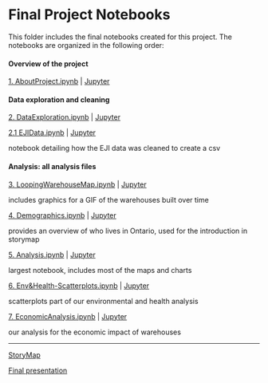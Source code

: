# Final Project Notebooks

This folder includes the final notebooks created for this project. The notebooks are organized in the following order:

#### Overview of the project 
[1. AboutProject.ipynb](https://github.com/Yu-ChenChu/Ontario_Warehouse_Analysis/blob/36de68cf7c3627c28dcef2e0424fefe6df4af59a/1.%20AboutProject.ipynb) | [Jupyter](https://jupyter.idre.ucla.edu/hub/user-redirect/lab/tree/UP221-cargo/Project-Materials/Final-notebooks/1.%20AboutProject.ipynb)

#### Data exploration and cleaning
[2. DataExploration.ipynb](https://github.com/Yu-ChenChu/Ontario_Warehouse_Analysis/blob/de6b7eea2d862d15eea153a0cef2041184893aa7/2.%20DataExploration.ipynb) | [Jupyter](https://jupyter.idre.ucla.edu/hub/user-redirect/lab/tree/UP221-cargo/Project-Materials/Final-notebooks/2.%20DataExploration.ipynb)

[2.1 EJIData.ipynb](https://github.com/Yu-ChenChu/Ontario_Warehouse_Analysis/blob/6a5dbfc3fbf7fcef9d330edeae3c39a362492e0c/2.1%20EJIData.ipynb) | [Jupyter](https://jupyter.idre.ucla.edu/hub/user-redirect/lab/tree/UP221-cargo/Project-Materials/Final-notebooks/2.1%20EJIData.ipynb)

notebook detailing how the EJI data was cleaned to create a csv

#### Analysis: all analysis files

[3. LoopingWarehouseMap.ipynb](https://github.com/Yu-ChenChu/Ontario_Warehouse_Analysis/blob/21c20649c4161d42117aaf1b6457ffb3ba7b2e9b/3.%20LoopingWarehouseMap.ipynb) | [Jupyter](https://jupyter.idre.ucla.edu/hub/user-redirect/lab/tree/UP221-cargo/Project-Materials/Final-notebooks/3.%20LoopingWarehouseMap.ipynb)

includes graphics for a GIF of the warehouses built over time
 
[4. Demographics.ipynb](https://github.com/Yu-ChenChu/Ontario_Warehouse_Analysis/blob/be426268bc38a292011ad3d758432daf3fcf3e3d/4.%20Demographics.ipynb) | [Jupyter](https://jupyter.idre.ucla.edu/hub/user-redirect/lab/tree/UP221-cargo/Project-Materials/Final-notebooks/4.%20Demographics.ipynb)

provides an overview of who lives in Ontario, used for the introduction in storymap

[5. Analysis.ipynb](https://github.com/rg-al/UP221-cargo/blob/main/Project-Materials/Final-notebooks/5.%20Analysis.ipynb) | [Jupyter](https://jupyter.idre.ucla.edu/hub/user-redirect/lab/tree/UP221-cargo/Project-Materials/Final-notebooks/5.%20Analysis.ipynb)

largest notebook, includes most of the maps and charts

[6. Env&Health-Scatterplots.ipynb](https://github.com/Yu-ChenChu/Ontario_Warehouse_Analysis/blob/86f8d4e682fbbffb3741c974b1b74c402448072a/5.%20Analysis.ipynb) | [Jupyter](https://jupyter.idre.ucla.edu/hub/user-redirect/lab/tree/UP221-cargo/Project-Materials/Final-notebooks/6.%20Env%26Health-Scatterplots.ipynb)

scatterplots part of our environmental and health analysis 

[7. EconomicAnalysis.ipynb](https://github.com/rg-al/UP221-cargo/blob/main/Project-Materials/Final-notebooks/7.%20EconomicAnalysis.ipynb) | [Jupyter](https://jupyter.idre.ucla.edu/hub/user-redirect/lab/tree/UP221-cargo/Project-Materials/Final-notebooks/7.%20EconomicAnalysis.ipynb)

our analysis for the economic impact of warehouses

---
[StoryMap](https://storymaps.arcgis.com/stories/6ce24af055464bffa376d4a0ba1ce7c9)

[Final presentation](https://www.canva.com/design/DAFdbBWWXlo/Mdoa_ovBhn_GcUZDTMZtgg/view?utm_content=DAFdbBWWXlo&utm_campaign=designshare&utm_medium=link&utm_source=publishsharelink)
